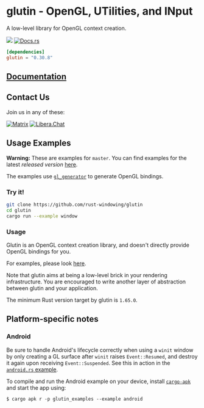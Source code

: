 # glutin -  OpenGL, UTilities, and INput

A low-level library for OpenGL context creation.

[![](https://img.shields.io/crates/v/glutin.svg)](https://crates.io/crates/glutin)
[![Docs.rs](https://docs.rs/glutin/badge.svg)](https://docs.rs/glutin)

```toml
[dependencies]
glutin = "0.30.8"
```

## [Documentation](https://docs.rs/glutin)

## Contact Us

Join us in any of these:

[![Matrix](https://img.shields.io/badge/Matrix-%23winit%3Amatrix.org-blueviolet.svg)](https://matrix.to/#/#winit:matrix.org)
[![Libera.Chat](https://img.shields.io/badge/libera.chat-%23winit-red.svg)](https://web.libera.chat/#winit)

## Usage Examples

**Warning:** These are examples for `master`. You can find examples for
the latest _released version_ [here](https://github.com/rust-windowing/glutin/releases/latest).

The examples use [`gl_generator`](https://crates.io/crates/gl_generator) to
generate OpenGL bindings.

### Try it!

```bash
git clone https://github.com/rust-windowing/glutin
cd glutin
cargo run --example window
```

### Usage

Glutin is an OpenGL context creation library, and doesn't directly provide
OpenGL bindings for you.

For examples, please look [here](https://github.com/rust-windowing/glutin/tree/master/glutin_examples).

Note that glutin aims at being a low-level brick in your rendering
infrastructure. You are encouraged to write another layer of abstraction
between glutin and your application.

The minimum Rust version target by glutin is `1.65.0`.

## Platform-specific notes

### Android

Be sure to handle Android's lifecycle correctly when using a `winit` window
by only creating a GL surface after `winit` raises `Event::Resumed`, and
destroy it again upon receiving `Event::Suspended`. See this in action in the
[`android.rs` example](./glutin_examples/examples/android.rs).

To compile and run the Android example on your device,
install [`cargo-apk`](https://crates.io/crates/cargo-apk)
and start the app using:

```console
$ cargo apk r -p glutin_examples --example android
```
